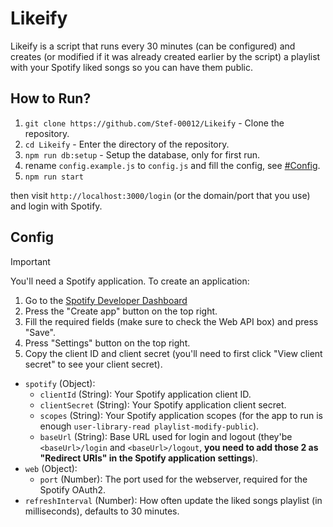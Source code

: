 # Likeify

Likeify is a script that runs every 30 minutes (can be configured) and creates (or modified if it was already created earlier by the script) a playlist with your Spotify liked songs so you can have them public.

## How to Run?

1. `git clone https://github.com/Stef-00012/Likeify` - Clone the repository.
2. `cd Likeify` - Enter the directory of the repository.
3. `npm run db:setup` - Setup the database, only for first run.
4. rename `config.example.js` to `config.js` and fill the config, see [#Config](https://github.com/Stef-00012/Likeify#config).
5. `npm run start`

then visit `http://localhost:3000/login` (or the domain/port that you use) and login with Spotify.

## Config

> [!IMPORTANT]
> You'll need a Spotify application.
> To create an application:
> 1. Go to the [Spotify Developer Dashboard](https://developer.spotify.com/dashboard)
> 2. Press the "Create app" button on the top right.
> 3. Fill the required fields (make sure to check the Web API box) and press "Save".
> 4. Press "Settings" button on the top right.
> 5. Copy the client ID and client secret (you'll need to first click "View client secret" to see your client secret).

- `spotify` (Object):
    - `clientId` (String): Your Spotify application client ID.
    - `clientSecret` (String): Your Spotify application client secret.
    - `scopes` (String): Your Spotify application scopes (for the app to run is enough `user-library-read playlist-modify-public`).
    - `baseUrl` (String): Base URL used for login and logout (they'be `<baseUrl>/login` and `<baseUrl>/logout`, **you need to add those 2 as "Redirect URIs" in the Spotify application settings**).
- `web` (Object):
    - `port` (Number): The port used for the webserver, required for the Spotify OAuth2.
- `refreshInterval` (Number): How often update the liked songs playlist (in milliseconds), defaults to 30 minutes.

